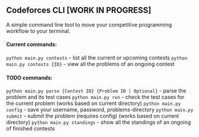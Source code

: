 ## Codeforces CLI [WORK IN PROGRESS]

A simple command line tool to move your competitive programming workflow to your terminal.

#### Current commands:

`python main.py contests` - list all the current or upcoming contests
`python main.py contests {ID}` - view all the problems of an ongoing contest

#### TODO commands:

`python main.py parse {Contest ID} {Problem ID | Optional}` - parse the problem and its test cases
`python main.py run` - check the test cases for the current problem (works based on current directory)
`python main.py config` - save your username, password, problems-directory
`python main.py submit` - submit the problem (requires config) (works based on current directory)
`python main.py standings` - show all the standings of an ongoing of finished contests 

